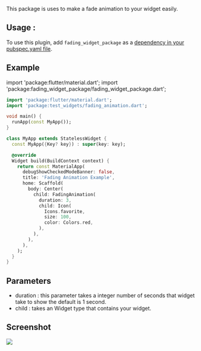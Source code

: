 This package is uses to make a fade animation to your widget easily.

## Usage :
To use this plugin, add `fading_widget_package` as a [dependency in your pubspec.yaml file](https://flutter.dev/platform-plugins/).

## Example

import 'package:flutter/material.dart';
import 'package:fading_widget_package/fading_widget_package.dart';

``` dart
import 'package:flutter/material.dart';
import 'package:test_widgets/fading_animation.dart';

void main() {
  runApp(const MyApp());
}

class MyApp extends StatelessWidget {
  const MyApp({Key? key}) : super(key: key);

  @override
  Widget build(BuildContext context) {
    return const MaterialApp(
      debugShowCheckedModeBanner: false,
      title: 'Fading Animation Example',
      home: Scaffold(
        body: Center(
          child: FadingAnimation(
            duration: 3,
            child: Icon(
              Icons.favorite,
              size: 100,
              color: Colors.red,
            ),
          ),
        ),
      ),
    );
  }
}

```

## Parameters
- duration : this parameter takes a integer number of seconds that widget take to show the default
  is 1 second.
- child : takes an Widget type that contains your widget.

## Screenshot

<img src="https://media1.tenor.com/images/753ef466b4bba11e7c844887a30045ee/tenor.gif" >